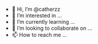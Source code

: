 - 👋 Hi, I’m @catherzz
- 👀 I’m interested in ...
- 🌱 I’m currently learning ...
- 💞️ I’m looking to collaborate on ...
- 📫 How to reach me ...

<!---
catherzz/catherzz is a ✨ special ✨ repository because its `README.md` (this file) appears on your GitHub profile.
You can click the Preview link to take a look at your changes.
--->
